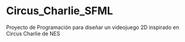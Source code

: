 # Circus_Charlie_SFML
Proyecto de Programación para diseñar un videojuego 2D inspirado en Circus Charlie de NES
